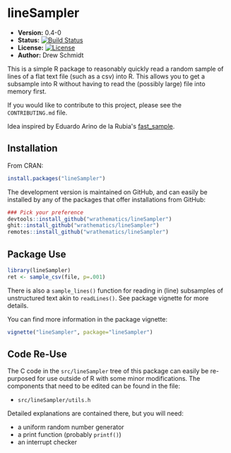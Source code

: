 # lineSampler

* **Version:** 0.4-0
* **Status:** [![Build Status](https://travis-ci.org/wrathematics/lineSampler.png)](https://travis-ci.org/wrathematics/lineSampler)
* **License:** [![License](http://img.shields.io/badge/license-BSD%202--Clause-orange.svg?style=flat)](http://opensource.org/licenses/BSD-2-Clause)
* **Author:** Drew Schmidt


This is a simple R package to reasonably quickly read a random sample of lines of a flat text file (such as a csv) into R. This allows you to get a subsample into R without having to read the (possibly large) file into memory first.

If you would like to contribute to this project, please see the `CONTRIBUTING.md` file.

Idea inspired by Eduardo Arino de la Rubia's [fast_sample](https://github.com/earino/fast_sample).



## Installation

From CRAN:

```r
install.packages("lineSampler")
```

The development version is maintained on GitHub, and can easily be installed by any of the packages that offer installations from GitHub:

```r
### Pick your preference
devtools::install_github("wrathematics/lineSampler")
ghit::install_github("wrathematics/lineSampler")
remotes::install_github("wrathematics/lineSampler")
```



## Package Use

```r
library(lineSampler)
ret <- sample_csv(file, p=.001)
```

There is also a `sample_lines()` function for reading in (line) subsamples of unstructured text akin to `readLines()`.  See package vignette for more details.

You can find more information in the package vignette:

```r
vignette("lineSampler", package="lineSampler")
```



## Code Re-Use

The C code in the `src/lineSampler` tree of this package can easily be re-purposed for use outside of R with some minor modifications.  The components that need to be edited can be found in the file:

  * `src/lineSampler/utils.h`

Detailed explanations are contained there, but you will need:

* a uniform random number generator
* a print function (probably `printf()`)
* an interrupt checker
